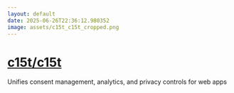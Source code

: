 ```yaml
---
layout: default
date: 2025-06-26T22:36:12.980352
image: assets/c15t_c15t_cropped.png
---
```


# [c15t/c15t](https://github.com/c15t/c15t)

Unifies consent management, analytics, and privacy controls for web apps
